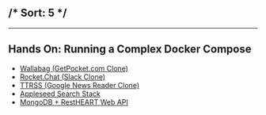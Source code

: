 /*
Sort: 5
*/
---
---
## Hands On: Running a Complex Docker Compose

- [Wallabag (GetPocket.com Clone)](https://github.com/wallabag/wallabag)
- [Rocket.Chat (Slack Clone)](https://github.com/RocketChat/Rocket.Chat)
- [TTRSS (Google News Reader Clone)](https://github.com/tkock/ttrss-docker-compose)
- [Appleseed Search Stack](https://github.com/Appleseed/search-stack/tree/master/docker/)
- [MongoDB + RestHEART Web API](https://github.com/SoftInstigate/restheart/blob/master/Docker/)